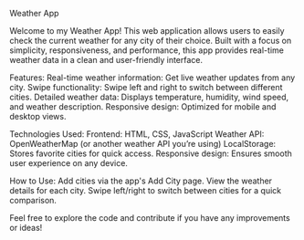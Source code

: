 Weather App

Welcome to my Weather App! This web application allows users to easily check the current weather for any city of their choice.
Built with a focus on simplicity, responsiveness, and performance, this app provides real-time weather data in a clean and user-friendly interface.

Features:
Real-time weather information: Get live weather updates from any city.
Swipe functionality: Swipe left and right to switch between different cities.
Detailed weather data: Displays temperature, humidity, wind speed, and weather description.
Responsive design: Optimized for mobile and desktop views.

Technologies Used:
Frontend: HTML, CSS, JavaScript
Weather API: OpenWeatherMap (or another weather API you’re using)
LocalStorage: Stores favorite cities for quick access.
Responsive design: Ensures smooth user experience on any device.

How to Use:
Add cities via the app's Add City page.
View the weather details for each city.
Swipe left/right to switch between cities for a quick comparison.

Feel free to explore the code and contribute if you have any improvements or ideas!

